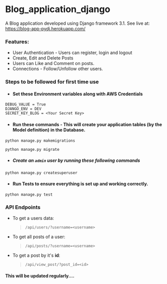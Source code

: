 # Blog_application_django
A Blog application developed using Django framework 3.1. See live at: https://blog-app-pydj.herokuapp.com/

### Features:
- User Authentication - Users can register, login and logout
- Create, Edit and Delete Posts
- Users can Like and Comment on posts.
- Connections - Follow/Unfollow other users.

### Steps to be followed for first time use
- #### Set these Environment variables along with AWS Credentials

```
DEBUG_VALUE = True
DJANGO_ENV = DEV
SECRET_KEY_BLOG = <Your Secret Key>
```
- #### Run these commands - This will create your application tables (by the Model definition) in the Database.
```
python manage.py makemigrations

python manage.py migrate
```
- ##### Create an ```admin``` user by running these following commands
```
python manage.py createsuperuser
```
- #### Run Tests to ensure everything is set up and working correctly.
```
python manage.py test
```

### API Endpoints
- To get a users data:
  > ```/api/users/?username=<username>```
- To get all posts of a user:
  > ```/api/posts/?username=<username>```
- To get a post by it's **id**:
  >```/api/view_post/?post_id=<id>```


#### This will be updated regularly....
